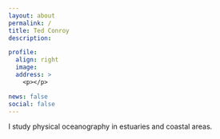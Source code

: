 ```yaml
---
layout: about
permalink: /
title: Ted Conroy
description: 

profile:
  align: right
  image: 
  address: >
    <p></p>

news: false
social: false
---
```


I study physical oceanography in estuaries and coastal areas.
<div class="img_row">
    <img class="col two left" src="{{ site.baseurl }}/assets/img/leconte_1.jpeg" alt="" title="example image"/>
    <img class="col one right" src="{{ site.baseurl }}/assets/img/prof_pic.jpg" alt="" title="example image"/>
</div>

<div class="img_row">
    <img class="col one left" src="{{ site.baseurl }}/assets/img/pic_3.jpeg" alt="" title="example image"/>
    <img class="col two right" src="{{ site.baseurl }}/assets/img/coos_1.jpeg" alt="" title="example image"/>
</div>

<div class="img_row">
    <img class="col three left" src="{{ site.baseurl }}/assets/img/sat_1.jpeg" alt="" title="example image"/>
</div>
